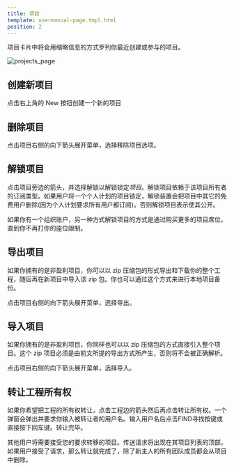 ```yaml
---
title: 项目
template: usermanual-page.tmpl.html
position: 2
---
```


项目卡片中将会用缩略信息的方式罗列你最近创建或参与的项目。

![projects_page][1]

## 创建新项目

点击右上角的 New 按钮创建一个新的项目

## 删除项目

点击项目右侧的向下箭头展开菜单，选择移除项目选项。

## 解锁项目

点击项目旁边的箭头，并选择解锁以解锁锁定*项目*。解锁项目依赖于该项目所有者的订阅类型。如果用户将一个个人计划的项目锁定，解锁装置会把项目中其它的免费用户删除(因为个人计划要求所有用户都订阅)。否则解锁项目表示使其公开。

如果你有一个组织账户，另一种方式解锁项目的方式是通过购买更多的项目席位，直到你不再打你的座位限制。

## 导出项目

如果你拥有的是非盈利项目，你可以以 zip 压缩包的形式导出和下载你的整个工程，随后再在新项目中导入该 zip 包。你也可以通过这个方式来进行本地项目备份。

点击项目右侧的向下箭头展开菜单，选择导出。

## 导入项目

如果你拥有的是非盈利项目，你同样也可以以 zip 压缩包的方式直接引入整个项目。这个 zip 项目必须是由前文所提的导出方式所产生，否则将不会被正确解析。

点击项目右侧的向下箭头展开菜单，选择导入。

## 转让工程所有权

如果你希望把工程的所有权转让，点击工程边的箭头然后再点击转让所有权。一个弹窗会弹出并要求你输入被转让者的用户名。输入用户名后点击FIND寻找按键或直接按下回车键。转让完毕。

其他用户将需要接受您的要求转移的项目。传送请求将出现在其项目列表的顶部。如果用户接受了请求，那么转让就完成了，除了新主人的所有团队成员都会从项目中删除。

[1]: /images/user-manual/profile/profile.png "项目"


